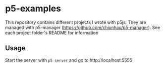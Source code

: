 # p5-examples

This repository contains different projects I wrote with p5js. They are managed with p5-manager (https://github.com/chiunhau/p5-manager).
See each project folder's README for information

## Usage

Start the server with `p5 server` and go to http://localhost:5555
